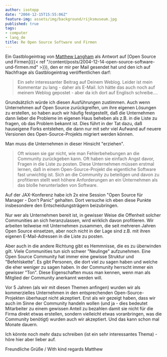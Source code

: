 ```yaml
---
author: isotopp
date: "2004-12-15T15:55:06Z"
feature-img: assets/img/background/rijksmuseum.jpg
published: true
tags:
- computer
- lang_de
title: Re Open Source Software und Firmen
---
```


Ein Gastblogeintrag von 
[Matthew Langham](http://www.silentpenguin.com) als Antwort auf 
[Open Source und Firmen]({{< ref "/content/posts/2004-12-14-open-source-software-und-firmen.md" >}}), 
den er mir per Mail gesendet hat und den ich auf Nachfrage als Gastblogeintrag veröffentlichen darf: 

> Ein sehr interessanter Beitrag auf Deinem Weblog. Leider ist mein Kommentar zu lang - daher als E-Mail. Ich hätte das auch noch auf meinem Weblog gepostet - aber da ich dort auf Englisch schreibe....

Grundsätzlich würde ich diesen Ausführungen zustimmen.
Auch wenn Unternehmen auf Open Source zurückgreifen, um ihre eigenen Lösungen zu erstellen, so haben auch wir häufig festgestellt, daß die Unternehmen dann lieber die Probleme im eigenen Haus beheben als z.B. in die Liste zu fragen, ob das Problem bekannt ist. 
Dies führt in der Tat dazu, daß hauseigene Forks entstehen, die dann nur mit sehr viel Aufwand auf neuere Versionen des Open-Source-Projekts migriert werden können.

Man muss die Unternehmen in dieser Hinsicht "erziehen".

> Oft wissen sie gar nicht, wie man Fehlerbehebungen an die Community zurückgeben kann.
> Oft haben sie einfach Angst davor, Fragen in die Liste zu posten. 
> Diese Unternehmen müssen erstmal lernen, daß in einem Open-Source-Projekt die eigentliche Software fast unwichtig ist.
> Sich an die Community zu beteiligen und davon zu profitieren stellt weit höhere Anforderungen an ein Unternehmen als das bloße herunterladen von Software.

Auf der JAX-Konferenz habe ich 2x eine Session "Open Source für Manager - Don't Panic" gehalten.
Dort versuche ich eben diese Punkte insbesondere den Entscheidungsträgern beizubringen.

Nur wer als Unternehmen bereit ist, in gewisser Weise die Offenheit solcher Communities an sich heranzulassen, wird wirklich davon profitieren. 
Wir arbeiten teilweise mit Unternehmen zusammen, die seit mehreren Jahren Open Source einsetzen, aber noch nicht in der Lage sind z.B. mit ihren eigenen E-Mail-Adressen in die Liste zu posten.

Aber auch in die andere Richtung gibt es Hemmnisse, die es zu überwinden gilt.
Viele Communities tun sich schwer "Neulinge" aufzunehmen. 
Eine Open Source Community hat immer eine gewisse Struktur und "Befehlskette". 
Es gibt Personen, die dort viel zu sagen haben und welche die eher weniger zu sagen haben. 
In der Community herrscht immer ein gewisser "Ton". 
Diese Eigenschaften muss man kennen, wenn man als Mitglied der Community anerkannt werden will.

Vor 5 Jahren (als wir mit diesen Themen anfingen) wurden wir als kommerzielles Unternehmen in den entsprechenden Open-Source-Projekten überhaupt nicht akzeptiert.
Erst als wir gezeigt haben, dass wir auch im Sinne der Community handeln wollen (und ja - dies bedeutet Mitarbeiter zu einem gewissen Anteil zu bezahlen damit sie nicht für die Firma direkt etwas erstellen, sondern vielleicht etwas voranbringen, was die Community benötigt) wurden auch wir akzeptiert.
Und das kann schon mal Monate dauern.

Ich könnte noch mehr dazu schreiben (ist ein sehr interessantes Thema) - höre hier aber lieber auf.

Freundliche Grüße / With kind regards
  Matthew

